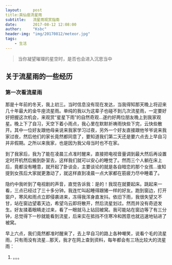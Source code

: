 ```yaml
---
layout:     post
title:英仙座流星雨
subtitle:   流星雨观赏指南
date:       2017-08-12 12:08:00
author:     "Ksbc"
header-img: "img/20170812/meteor.jpg"
tags:
    - 生活
---
```


> 当你凝望璀璨的星空时，是否也会进入沉思当中

## 关于流星雨的一些经历

### 第一次看流星雨
那是十年前的冬天，我上初三。当时信息没有现在发达，当我得知那天晚上将迎来几十年最大的金牛座流星雨。单纯的我以为这辈子也碰不到几次流星雨，一定要好好把握这次机会，来观赏“星星下雨”的自然奇观...遂约好两位朋友晚上到我家观星。晚上下了自习，天空下着小雨点，我心里在默默祈祷雨快些下完，云快些散开。其中一位好友跟他母亲说来我家学习过夜，另外一个好友直接跟他爷爷说来我家过夜，然后他们的家长竟然都同意了，要知道我们第二天还是要六点去上早自习并非假期。之所以来我家，也是因为我父母当时也不在家。

到了我家后，我为了能在凌晨三点准时醒来，直接把电视音量调到最大然后再设置定时开机然后搬到卧室去，这样我们就可以安心的睡觉了。然而三个人躺在床上后，竟都没有睡意，就开起了卧谈会，主要谈论的就是各自暗恋的那个女孩...谁知提到女孩后大家就更激动了，就这样直到凌晨一点大家都在筋疲力尽中睡着了。

隐约中我听到了电视剧的声音，直觉告诉我：是的！我现在就要起床。跳起来一看，三点已经过了三十多分钟。我连忙叫起睡得跟猪一样的好友。跑到窗边，打开窗户，寒风和雨点立即侵袭进来，冻得我浑身直发抖。依旧下雨，我很失望又不甘，站在窗边望着天边，希望乌云即将散开，然后流星划过。然而并没有奇迹发生。好友揉着眼睛走过来，看了一眼就马上钻回被窝。我可能站在窗边等了有三分钟，总觉得下一秒就能看到流星，后来实在抵挡不住寒冷和困意也就迅速地钻进了被窝。

早上六点，我们竟然都准时醒来了，去上早自习的路上各种嘲笑，说看个毛的流星雨，只有雨没有流星...那天，我才在网上查到资料，每年都会有三场比较大的流星雨：
1. 。。。
